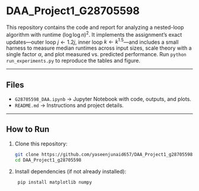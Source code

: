 # DAA_Project1_G28705598

This repository contains the code and report for analyzing a nested-loop algorithm with runtime $(\log\log n)^2$. It implements the assignment’s exact updates—outer loop $j \leftarrow 1.2j$, inner loop $k \leftarrow k^{1.5}$—and includes a small harness to measure median runtimes across input sizes, scale theory with a single factor $\alpha$, and plot measured vs. predicted performance. Run `python run_experiments.py` to reproduce the tables and figure.


---

## Files
- `G28705598_DAA.ipynb` → Jupyter Notebook with code, outputs, and plots.
- `README.md` → Instructions and project details.

---

## How to Run
1. Clone this repository:
   ```bash
   git clone https://github.com/yaseenjunaid657/DAA_Project1_g28705598.git
   cd DAA_Project1_g28705598

2. Install dependencies (if not already installed):
   ```bash
    pip install matplotlib numpy

